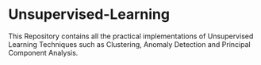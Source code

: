 # Unsupervised-Learning
This Repository contains all the practical implementations of Unsupervised Learning Techniques such as Clustering, Anomaly Detection and Principal Component Analysis.
